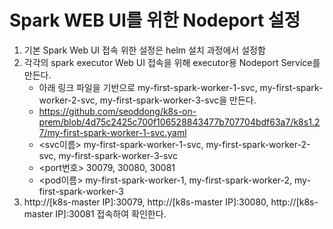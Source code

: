 # Spark WEB UI를 위한 Nodeport 설정
1. 기본 Spark Web UI 접속 위한 설정은 helm 설치 과정에서 설정함
2. 각각의 spark executor Web UI 접속을 위해 executor용 Nodeport Service를 만든다.
   - 아래 링크 파일을 기반으로 my-first-spark-worker-1-svc, my-first-spark-worker-2-svc, my-first-spark-worker-3-svc을 만든다.
   - https://github.com/seoddong/k8s-on-prem/blob/4d75c2425c700f106528843477b707704bdf63a7/k8s1.27/my-first-spark-worker-1-svc.yaml
   - <svc이름> my-first-spark-worker-1-svc, my-first-spark-worker-2-svc, my-first-spark-worker-3-svc
   - <port번호> 30079, 30080, 30081
   - <pod이름> my-first-spark-worker-1, my-first-spark-worker-2, my-first-spark-worker-3
3. http://[k8s-master IP]:30079, http://[k8s-master IP]:30080, http://[k8s-master IP]:30081 접속하여 확인한다.
